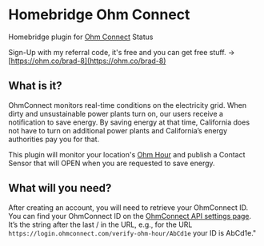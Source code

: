 # Homebridge Ohm Connect

Homebridge plugin for [Ohm Connect](https://www.ohmconnect.com/) Status

Sign-Up with my referral code, it's free and you can get free stuff. -> [https://ohm.co/brad-8](https://ohm.co/brad-8)

## What is it?
OhmConnect monitors real-time conditions on the electricity grid. When dirty and unsustainable power plants turn on, our users receive a notification to save energy. By saving energy at that time, California does not have to turn on additional power plants and California’s energy authorities pay you for that.

This plugin will monitor your location's [Ohm Hour](https://www.ohmconnect.com/how-it-works#ohmhours-101) and publish a Contact Sensor that will OPEN when you are requested to save energy. 

## What will you need?
After creating an account, you will need to retrieve your OhmConnect ID. You can find your OhmConnect ID on the [OhmConnect API settings page](https://login.ohmconnect.com/api/v2/settings). It’s the string after the last / in the URL, e.g., for the URL `https://login.ohmconnect.com/verify-ohm-hour/AbCd1e` your ID is AbCd1e."
